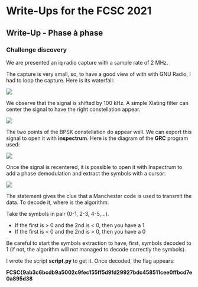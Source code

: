 # Write-Ups for the FCSC 2021



## Write-Up - Phase à phase



### Challenge discovery



We are presented an iq radio capture with a sample rate of 2 MHz.



The capture is very small, so, to have a good view of with with GNU Radio, I had to loop the capture. Here is its waterfall:



![](./images/waterfall.png)

 

We observe that the signal is shifted by 100 kHz. A simple Xlating filter can center the signal to have the right constellation appear.



![](./images/centered.png)



The two points of the BPSK constellation do appear well. We can export this signal to open it with **inspectrum**. Here is the diagram of the **GRC** program used:



 ![](./images/grc.png)

Once the signal is recentered, it is possible to open it with Inspectrum to add a phase demodulation and extract the symbols with a cursor:



![](./images/inspectrum.png)



The statement gives the clue that a Manchester code is used to transmit the data. To decode it, where is the algorithm:



Take the symbols in pair (0-1, 2-3, 4-5,...). 

- If the first is > 0 and the 2nd is < 0, then you have a 1
- If the first is < 0 and the 2nd is > 0, then you have a 0

Be careful to start the symbols extraction to have, first, symbols decoded to 1 (if not, the algorithm will not managed to decode correctly the symbols).



I wrote the script **script.py** to get it. Once decoded, the flag appears:



**FCSC{9ab3c6bcdb9a5002c9fec155ff5d9fd29927bdc458511cee0ffbcd7e0a895d38**

  
